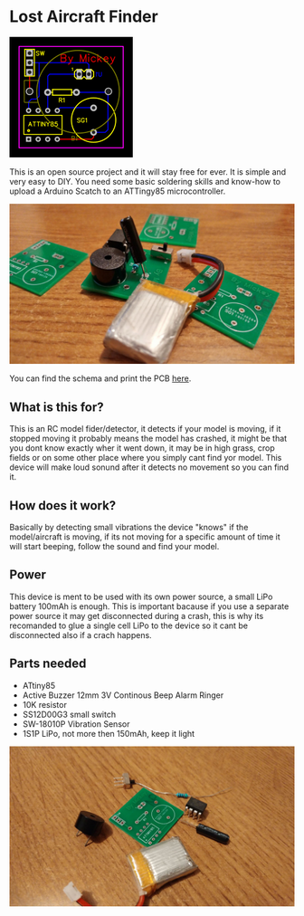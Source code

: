 # Lost Aircraft Finder
<img src="https://raw.githubusercontent.com/miralem/lost-aircraft-finder/master/img/pcb.png">

This is an open source project and it will stay free for ever. It is simple and very easy to DIY. You need some basic soldering skills and know-how to upload a Arduino Scatch to an ATTingy85 microcontroller. 

<img src="https://raw.githubusercontent.com/miralem/lost-aircraft-finder/master/img/soldered_pcb.jpeg">

You can find the schema and print the PCB [here](https://easyeda.com/miralem/Lost_model_finder-cdb7c07722624fca823687639389e6d6).

## What is this for?
This is an RC model fider/detector, it detects if your model is moving, if it stopped moving it probably means the model has crashed, it might be that you dont know exactly wher it went down, it may be in high grass, crop fields or on some other place where you simply cant find yor model. This device will make loud sonund after it detects no movement so you can find it.

## How does it work?
Basically by detecting small vibrations the device "knows" if the model/aircraft is moving, if its not moving for a specific amount of time it will start beeping, follow the sound and find your model.

## Power
This device is ment to be used with its own power source, a small LiPo battery 100mAh is enough. This is important bacause if you use a separate power source it may get disconnected during a crash, this is why its recomanded to glue a single cell LiPo to the device so it cant be disconnected also if a crach happens.

## Parts needed

- ATtiny85
- Active Buzzer 12mm 3V Continous Beep Alarm Ringer
- 10K resistor
- SS12D00G3 small switch
- SW-18010P Vibration Sensor
- 1S1P LiPo, not more then 150mAh, keep it light

<img src="https://raw.githubusercontent.com/miralem/lost-aircraft-finder/master/img/parts.jpeg">